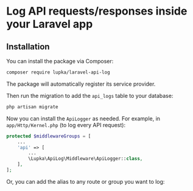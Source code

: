 # Log API requests/responses inside your Laravel app

## Installation

You can install the package via Composer:

```bash
composer require lupka/laravel-api-log
```

The package will automatically register its service provider.

Then run the migration to add the `api_logs` table to your database:

```bash
php artisan migrate
```

Now you can install the `ApiLogger` as needed. For example, in `app/Http/Kernel.php` (to log every API request):

```php
protected $middlewareGroups = [
    ...
    'api' => [
        ...
        \Lupka\ApiLog\Middleware\ApiLogger::class,
    ],
];
```

Or, you can add the alias to any route or group you want to log:
